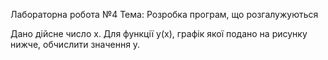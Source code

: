 Лабораторна робота №4
Тема: Розробка програм, що розгалужуються

Дано дійсне число x. Для функції y(x), графік якої подано на рисунку нижче, обчислити значення y.
